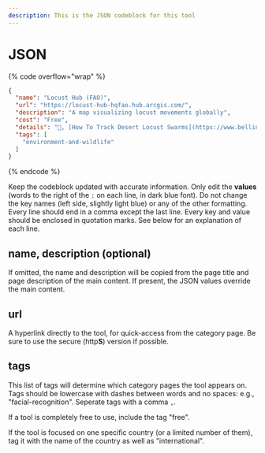 ```yaml
---
description: This is the JSON codeblock for this tool
---
```


# JSON

{% code overflow="wrap" %}
```json
{
  "name": "Locust Hub (FAO)",
  "url": "https://locust-hub-hqfao.hub.arcgis.com/",
  "description": "A map visualizing locust movements globally",
  "cost": "Free",
  "details": "🦗, [How To Track Desert Locust Swarms](https://www.bellingcat.com/resources/how-tos/2020/06/23/how-to-track-desert-locust-swarms/)",
  "tags": [
    "environment-and-wildlife"
  ]
}
```
{% endcode %}

Keep the codeblock updated with accurate information. Only edit the **values** (words to the right of the `:` on each line, in dark blue font). Do not change the key names (left side, slightly light blue) or any of the other formatting. Every line should end in a comma except the last line. Every key and value should be enclosed in quotation marks. See below for an explanation of each line.&#x20;

## name, description (optional)

If omitted, the name and description will be copied from the page title and page description of the main content. If present, the JSON values override the main content.

## url

A hyperlink directly to the tool, for quick-access from the category page. Be sure to use the secure (http**S**) version if possible.

## tags

This list of tags will determine which category pages the tool appears on. Tags should be lowercase with dashes between words and no spaces: e.g., "facial-recognition". Seperate tags with a comma `,`.

If a tool is completely free to use, include the tag "free".

If the tool is focused on one specific country (or a limited number of them), tag it with the name of the country as well as "international".

